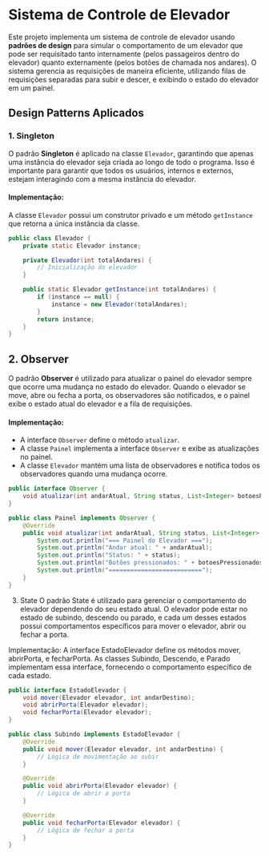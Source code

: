 # Sistema de Controle de Elevador

Este projeto implementa um sistema de controle de elevador usando **padrões de design** para simular o comportamento de um elevador que pode ser requisitado tanto internamente (pelos passageiros dentro do elevador) quanto externamente (pelos botões de chamada nos andares). O sistema gerencia as requisições de maneira eficiente, utilizando filas de requisições separadas para subir e descer, e exibindo o estado do elevador em um painel.

## Design Patterns Aplicados

### 1. **Singleton**
O padrão **Singleton** é aplicado na classe `Elevador`, garantindo que apenas uma instância do elevador seja criada ao longo de todo o programa. Isso é importante para garantir que todos os usuários, internos e externos, estejam interagindo com a mesma instância do elevador.

#### Implementação:

A classe `Elevador` possui um construtor privado e um método `getInstance` que retorna a única instância da classe.

```java
public class Elevador {
    private static Elevador instance;

    private Elevador(int totalAndares) {
        // Inicialização do elevador
    }

    public static Elevador getInstance(int totalAndares) {
        if (instance == null) {
            instance = new Elevador(totalAndares);
        }
        return instance;
    }
}
```

## 2. **Observer**
O padrão **Observer** é utilizado para atualizar o painel do elevador sempre que ocorre uma mudança no estado do elevador. Quando o elevador se move, abre ou fecha a porta, os observadores são notificados, e o painel exibe o estado atual do elevador e a fila de requisições.

#### Implementação:
- A interface `Observer` define o método `atualizar`.
- A classe `Painel` implementa a interface `Observer` e exibe as atualizações no painel.
- A classe `Elevador` mantém uma lista de observadores e notifica todos os observadores quando uma mudança ocorre.

```java
public interface Observer {
    void atualizar(int andarAtual, String status, List<Integer> botoesPressionados);
}

public class Painel implements Observer {
    @Override
    public void atualizar(int andarAtual, String status, List<Integer> botoesPressionados) {
        System.out.println("=== Painel do Elevador ===");
        System.out.println("Andar atual: " + andarAtual);
        System.out.println("Status: " + status);
        System.out.println("Botões pressionados: " + botoesPressionados);
        System.out.println("==========================");
    }
}
```

3. State
O padrão State é utilizado para gerenciar o comportamento do elevador dependendo do seu estado atual. O elevador pode estar no estado de subindo, descendo ou parado, e cada um desses estados possui comportamentos específicos para mover o elevador, abrir ou fechar a porta.

Implementação:
A interface EstadoElevador define os métodos mover, abrirPorta, e fecharPorta.
As classes Subindo, Descendo, e Parado implementam essa interface, fornecendo o comportamento específico de cada estado.

```java
public interface EstadoElevador {
    void mover(Elevador elevador, int andarDestino);
    void abrirPorta(Elevador elevador);
    void fecharPorta(Elevador elevador);
}

public class Subindo implements EstadoElevador {
    @Override
    public void mover(Elevador elevador, int andarDestino) {
        // Lógica de movimentação ao subir
    }

    @Override
    public void abrirPorta(Elevador elevador) {
        // Lógica de abrir a porta
    }

    @Override
    public void fecharPorta(Elevador elevador) {
        // Lógica de fechar a porta
    }
}
```

